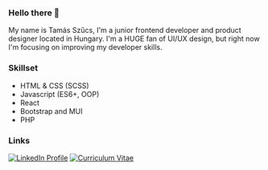 ### Hello there 👋

My name is Tamás Szűcs, I'm a junior frontend developer and product designer located in Hungary. I'm a HUGE fan of UI/UX design, but right now I'm focusing on improving my developer skills.

### Skillset
* HTML & CSS (SCSS)
* Javascript (ES6+, OOP)
* React
* Bootstrap and MUI
* PHP

### Links

<a href="https://www.linkedin.com/in/tamasszucs-dev/"><img src="imgs/linkedin.svg" alt="LinkedIn Profile"></a>
<a href="https://szucstamas.com/wp-content/uploads/2022/08/Szucs_Tamas-CV_EN_frontend_2022.pdf"><img src="imgs/cv.svg" alt="Curriculum Vitae"></a>

<!--

Here are some ideas to get you started:

- 🔭 I’m currently working on ...
- 🌱 I’m currently learning ...
- 👯 I’m looking to collaborate on ...
- 🤔 I’m looking for help with ...
- 💬 Ask me about ...
- 📫 How to reach me: ...
- 😄 Pronouns: ...
- ⚡ Fun fact: ...
-->
